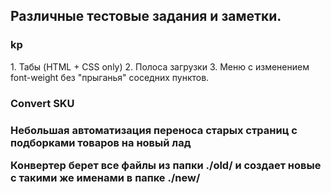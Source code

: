 <h2>Различные тестовые задания и заметки.</h2>

<h3>kp</h3>
1. Табы (HTML + CSS only)
2. Полоса загрузки
3. Меню с изменением font-weight без "прыганья" соседних пунктов.

<h3>Convert SKU<h3>
<p>Небольшая автоматизация переноса старых страниц с подборками товаров на новый лад</p>
<p>Конвертер берет все файлы из папки ./old/ и создает новые с такими же именами в папке ./new/<p>